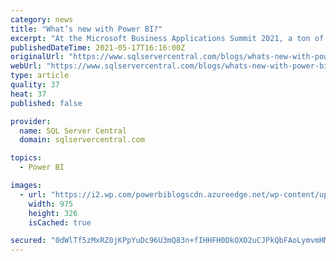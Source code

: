 ```yaml
---
category: news
title: "What’s new with Power BI?"
excerpt: "At the Microsoft Business Applications Summit 2021, a ton of new features for Power BI where announced. Below is my list of top ten new features, but there were plenty more. For a list of all the ..."
publishedDateTime: 2021-05-17T16:16:00Z
originalUrl: "https://www.sqlservercentral.com/blogs/whats-new-with-power-bi"
webUrl: "https://www.sqlservercentral.com/blogs/whats-new-with-power-bi"
type: article
quality: 37
heat: 37
published: false

provider:
  name: SQL Server Central
  domain: sqlservercentral.com

topics:
  - Power BI

images:
  - url: "https://i2.wp.com/powerbiblogscdn.azureedge.net/wp-content/uploads/2021/05/graphical-user-interface-text-application-descr-2.png?w=1180&#038;ssl=1"
    width: 975
    height: 326
    isCached: true

secured: "0dWlTf5zMxRZ0jKPpYuDc96U3mQ83n+fIHHFH0DkOXO2uCJPkQbFAoLymvmHM8OdLQrFwOOcnMjPKViXbfDxTgiZOKBSl4sPKC4RHNCubHUgsuXOGXZ+h16xnwIHCH10rSdF2pi8zYbJkuedrNEKXyCsqGxri+qu4GIyDwk9DC59s5IIU3x7mPhnIYWAwmEfkG5d3Z++iEt5jDuqmXub91Glf95t63+1zqc6ULSctul+nnRCobOHdI3UzufrvPgA+JLNPdZcsIS2reiOM8dBE9LAGgbaAq0sF2zb0WRmHjtsnM8GW5L/ioyAdlLK7zC0cD6R2cGFJRdISmpdnSn058F0ZZD6Jk8KdygrYmlrNww=;RxL/L4dGAdSBt19sNjiCFg=="
---
```



